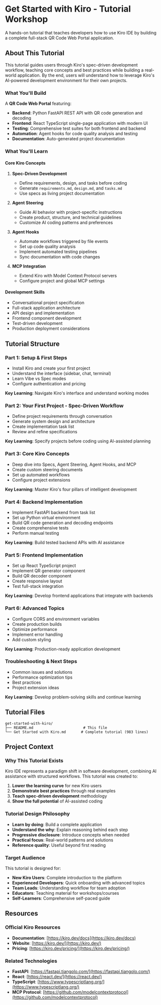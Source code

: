 # Get Started with Kiro - Tutorial Workshop

A hands-on tutorial that teaches developers how to use Kiro IDE by building a complete full-stack QR Code Web Portal application.

## About This Tutorial

This tutorial guides users through Kiro's spec-driven development workflow, teaching core concepts and best practices while building a real-world application. By the end, users will understand how to leverage Kiro's AI-powered development environment for their own projects.

### What You'll Build

A **QR Code Web Portal** featuring:

- **Backend**: Python FastAPI REST API with QR code generation and decoding
- **Frontend**: React TypeScript single-page application with modern UI
- **Testing**: Comprehensive test suites for both frontend and backend
- **Automation**: Agent hooks for code quality analysis and testing
- **Documentation**: Auto-generated project documentation

### What You'll Learn

#### Core Kiro Concepts

1. **Spec-Driven Development**

   - Define requirements, design, and tasks before coding
   - Generate `requirements.md`, `design.md`, and `tasks.md`
   - Use specs as living project documentation

2. **Agent Steering**

   - Guide AI behavior with project-specific instructions
   - Create product, structure, and technical guidelines
   - Customize AI coding patterns and preferences

3. **Agent Hooks**

   - Automate workflows triggered by file events
   - Set up code quality analysis
   - Implement automated testing pipelines
   - Sync documentation with code changes

4. **MCP Integration**
   - Extend Kiro with Model Context Protocol servers
   - Configure project and global MCP settings

#### Development Skills

- Conversational project specification
- Full-stack application architecture
- API design and implementation
- Frontend component development
- Test-driven development
- Production deployment considerations

## Tutorial Structure

### Part 1: Setup & First Steps

- Install Kiro and create your first project
- Understand the interface (sidebar, chat, terminal)
- Learn Vibe vs Spec modes
- Configure authentication and pricing

**Key Learning**: Navigate Kiro's interface and understand working modes

### Part 2: Your First Project - Spec-Driven Workflow

- Define project requirements through conversation
- Generate system design and architecture
- Create implementation task list
- Review and refine specifications

**Key Learning**: Specify projects before coding using AI-assisted planning

### Part 3: Core Kiro Concepts

- Deep dive into Specs, Agent Steering, Agent Hooks, and MCP
- Create custom steering documents
- Set up automated workflows
- Configure project extensions

**Key Learning**: Master Kiro's four pillars of intelligent development

### Part 4: Backend Implementation

- Implement FastAPI backend from task list
- Set up Python virtual environment
- Build QR code generation and decoding endpoints
- Create comprehensive tests
- Perform manual testing

**Key Learning**: Build tested backend APIs with AI assistance

### Part 5: Frontend Implementation

- Set up React TypeScript project
- Implement QR generator component
- Build QR decoder component
- Create responsive layout
- Test full-stack integration

**Key Learning**: Develop frontend applications that integrate with backends

### Part 6: Advanced Topics

- Configure CORS and environment variables
- Create production builds
- Optimize performance
- Implement error handling
- Add custom styling

**Key Learning**: Production-ready application development

### Troubleshooting & Next Steps

- Common issues and solutions
- Performance optimization tips
- Best practices
- Project extension ideas

**Key Learning**: Develop problem-solving skills and continue learning

## Tutorial Files

```
get-started-with-kiro/
├── README.md                       # This file
└── Get Started with Kiro.md       # Complete tutorial (983 lines)
```

## Project Context

### Why This Tutorial Exists

Kiro IDE represents a paradigm shift in software development, combining AI assistance with structured workflows. This tutorial was created to:

1. **Lower the learning curve** for new Kiro users
2. **Demonstrate best practices** through real examples
3. **Teach spec-driven development** methodology
4. **Show the full potential** of AI-assisted coding

### Tutorial Design Philosophy

- **Learn by doing**: Build a complete application
- **Understand the why**: Explain reasoning behind each step
- **Progressive disclosure**: Introduce concepts when needed
- **Practical focus**: Real-world patterns and solutions
- **Reference quality**: Useful beyond first reading

### Target Audience

This tutorial is designed for:

- **New Kiro Users**: Complete introduction to the platform
- **Experienced Developers**: Quick onboarding with advanced topics
- **Team Leads**: Understanding workflow for team adoption
- **Educators**: Teaching material for workshops/courses
- **Self-Learners**: Comprehensive self-paced guide

## Resources

### Official Kiro Resources

- **Documentation**: [https://kiro.dev/docs](https://kiro.dev/docs)
- **Website**: [https://kiro.dev/](https://kiro.dev/)
- **Pricing**: [https://kiro.dev/pricing/](https://kiro.dev/pricing/)

### Related Technologies

- **FastAPI**: [https://fastapi.tiangolo.com/](https://fastapi.tiangolo.com/)
- **React**: [https://react.dev/](https://react.dev/)
- **TypeScript**: [https://www.typescriptlang.org/](https://www.typescriptlang.org/)
- **MCP Protocol**: [https://github.com/modelcontextprotocol](https://github.com/modelcontextprotocol)
